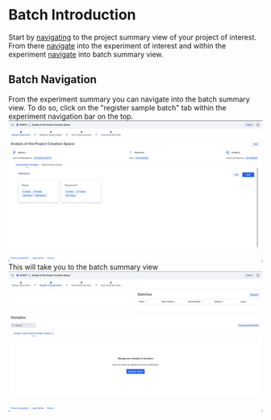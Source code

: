 # Batch Introduction

Start by [navigating](../project/project_introduction.md#project-navigation) to the project summary view of your project of interest.
From there [navigate](../experiment/experiment_introduction.md#experiment-navigation) into the experiment of interest and within the experiment [navigate](#batch-navigation) into batch summary view. 

## Batch Navigation

From the experiment summary you can navigate into the batch summary view.
To do so, click on the "register sample batch" tab within the experiment navigation bar on the top.
![experiment_summary.png](../experiment/images/experimental_summary.png)
This will take you to the batch summary view
![batch_summary](images/batch_summary_no_batches.png)
